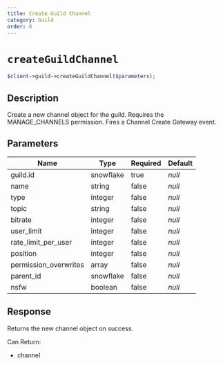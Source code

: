```yaml
---
title: Create Guild Channel
category: Guild
order: 6
---
```


# `createGuildChannel`

```php
$client->guild->createGuildChannel($parameters);
```

## Description

Create a new channel object for the guild. Requires the MANAGE_CHANNELS permission.  Fires a Channel Create Gateway event.

## Parameters


Name | Type | Required | Default
--- | --- | --- | ---
guild.id | snowflake | true | *null*
name | string | false | *null*
type | integer | false | *null*
topic | string | false | *null*
bitrate | integer | false | *null*
user_limit | integer | false | *null*
rate_limit_per_user | integer | false | *null*
position | integer | false | *null*
permission_overwrites | array | false | *null*
parent_id | snowflake | false | *null*
nsfw | boolean | false | *null*

## Response

Returns the new channel object on success.

Can Return:

* channel
